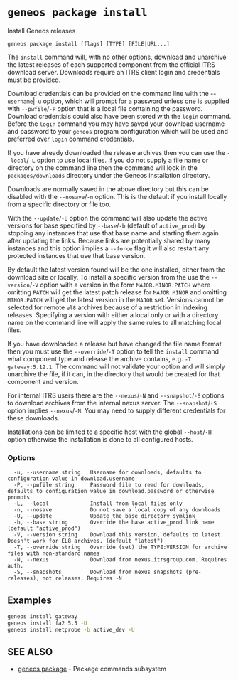 # `geneos package install`

Install Geneos releases

```text
geneos package install [flags] [TYPE] [FILE|URL...]
```

The `install` command will, with no other options, download and
unarchive the latest releases of each supported component from the
official ITRS download server. Downloads require an ITRS client login
and credentials must be provided.

Download credentials can be provided on the command line with the
--`username`|`-u` option, which will prompt for a password unless one is
supplied with `--pwfile`/`-P` option that is a local file containing the
password. Download credentials could also have been stored with the
`login` command. Before the `login` command you may have saved your
download username and password to your `geneos` program configuration
which will be used and preferred over `login` command credentials.

If you have already downloaded the release archives then you can use the
`--local`/`-L` option to use local files. If you do not supply a file
name or directory on the command line then the command will look in the
`packages/downloads` directory under the Geneos installation directory.

Downloads are normally saved in the above directory but this can be
disabled with the `--nosave`/`-n` option. This is the default if you
install locally from a specific directory or file too.

With the `--update`/`-U` option the command will also update the active
versions for base specified by `--base`/`-b` (default of `active_prod`)
by stopping any instances that use that base name and starting them
again after updating the links. Because links are potentially shared by
many instances and this option implies a `--force` flag it will also
restart any protected instances that use that base version.

By default the latest version found will be the one installed, either
from the download site or locally. To install a specific version from
the use the `--version`/`-V` option with a version in the form
`MAJOR.MINOR.PATCH` where omitting `PATCH` will get the latest patch
release for `MAJOR.MINOR` and omitting `MINOR.PATCH` will get the latest
version in the `MAJOR` set. Versions cannot be selected for remote `el8`
archives because of a restriction in indexing releases. Specifying a
version with either a local only or with a directory name on the command
line will apply the same rules to all matching local files.

If you have downloaded a release but have changed the file name format
then you must use the `--override`/`-T` option to tell the `install`
command what component type and release the archive contains, e.g. `-T
gateway:5.12.1`. The command will not validate your option and will
simply unarchive the file, if it can, in the directory that would be
created for that component and version.

For internal ITRS users there are the `--nexus`/`-N` and
`--snapshot`/`-S` options to download archives from the internal nexus
server. The `--snapshot`/`-S` option implies `--nexus`/`-N`. You may
need to supply different credentials for these downloads.

Installations can be limited to a specific host with the global
`--host`/`-H` option otherwise the installation is done to all
configured hosts.
### Options

```text
  -u, --username string   Username for downloads, defaults to configuration value in download.username
  -P, --pwfile string     Password file to read for downloads, defaults to configuration value in download.password or otherwise prompts
  -L, --local             Install from local files only
  -n, --nosave            Do not save a local copy of any downloads
  -U, --update            Update the base directory symlink
  -b, --base string       Override the base active_prod link name (default "active_prod")
  -V, --version string    Download this version, defaults to latest. Doesn't work for EL8 archives. (default "latest")
  -T, --override string   Override (set) the TYPE:VERSION for archive files with non-standard names
  -N, --nexus             Download from nexus.itrsgroup.com. Requires auth.
  -S, --snapshots         Download from nexus snapshots (pre-releases), not releases. Requires -N
```

## Examples

```bash
geneos install gateway
geneos install fa2 5.5 -U
geneos install netprobe -b active_dev -U

```

## SEE ALSO

* [geneos package](geneos_package.md)	 - Package commands subsystem
